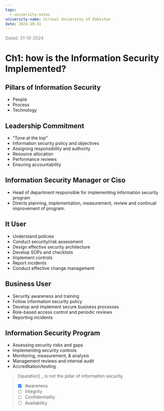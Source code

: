 ```yaml
---
tags:
  - university-notes
university-name: Virtual University of Pakistan
date: 2024-10-31
---
```


<span style="color: gray;">Dated: 31-10-2024</span>

# Ch1: how is the Information Security Implemented?

## Pillars of Information Security

- People
- Process
- Technology

## Leadership Commitment

- "Tone at the top"  
- Information security policy and objectives  
- Assigning responsibility and authority  
- Resource allocation  
- Performance reviews  
- Ensuring accountability

## Information Security Manager or Ciso

- Head of department responsible for implementing information security program
- Directs planning, implementation, measurement, review and continual improvement of program.

## It User

- Understand policies  
- Conduct security/risk assessment  
- Design effective security architecture  
- Develop SOPs and checklists  
- Implement controls  
- Report incidents  
- Conduct effective change management

## Business User

- Security awareness and training  
- Follow information security policy  
- Develop and implement secure business processes  
- Role-based access control and periodic reviews  
- Reporting incidents

## Information Security Program

- Assessing security risks and gaps
- Implementing security controls
- Monitoring, measurement, & analysis
- Management reviews and internal audit
- Accreditation/testing

> [!question] _ is not the pillar of information security.
> - [x] Awareness
> - [ ] Integrity
> - [ ] Confidentiality
> - [ ] Availability
